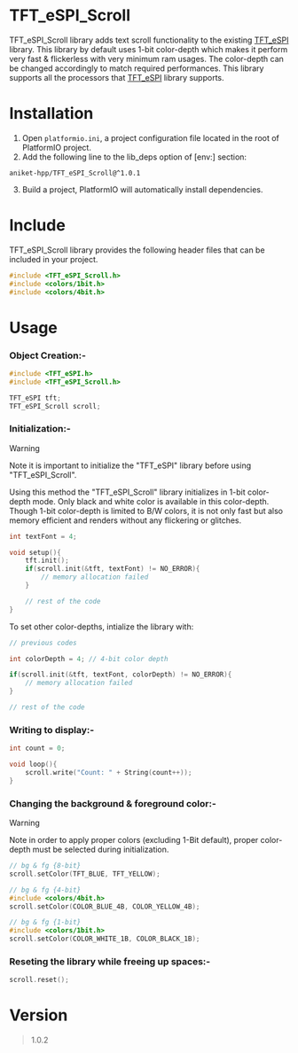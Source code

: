 # TFT_eSPI_Scroll
TFT_eSPI_Scroll library adds text scroll functionality to the existing [TFT_eSPI](https://github.com/Bodmer/TFT_eSPI/) library. This library by default uses 1-bit color-depth which makes it perform very fast & flickerless with very minimum ram usages. The color-depth can be changed accordingly to match required performances. This library supports all the processors that [TFT_eSPI](https://github.com/Bodmer/TFT_eSPI/) library supports.

# Installation

1. Open `platformio.ini`, a project configuration file located in the root of PlatformIO project.
2. Add the following line to the lib_deps option of [env:] section:
```
aniket-hpp/TFT_eSPI_Scroll@^1.0.1
```
3. Build a project, PlatformIO will automatically install dependencies.

# Include

TFT_eSPI_Scroll library provides the following header files that can be included in your project.

```cpp
#include <TFT_eSPI_Scroll.h>
#include <colors/1bit.h>
#include <colors/4bit.h>
```

# Usage

### Object Creation:-
```cpp
#include <TFT_eSPI.h>
#include <TFT_eSPI_Scroll.h>

TFT_eSPI tft;
TFT_eSPI_Scroll scroll;
```

### Initialization:-

>[!WARNING]
>Note it is important to initialize the "TFT_eSPI" library before using "TFT_eSPI_Scroll".

Using this method the "TFT_eSPI_Scroll" library initializes in 1-bit color-depth mode. Only black and white color is available in this color-depth. Though 1-bit color-depth is limited to B/W colors, it is not only fast but also memory efficient and renders without any flickering or glitches.

```cpp
int textFont = 4;

void setup(){
    tft.init();
    if(scroll.init(&tft, textFont) != NO_ERROR){
        // memory allocation failed
    }

    // rest of the code
}
```

To set other color-depths, intialize the library with: 
```cpp
// previous codes

int colorDepth = 4; // 4-bit color depth

if(scroll.init(&tft, textFont, colorDepth) != NO_ERROR){
    // memory allocation failed
}

// rest of the code
```


### Writing to display:-

```cpp
int count = 0;

void loop(){
    scroll.write("Count: " + String(count++));
}
```

### Changing the background & foreground color:-

>[!WARNING]
>Note in order to apply proper colors (excluding 1-Bit default), proper color-depth must be selected during initialization.

```cpp
// bg & fg {8-bit}
scroll.setColor(TFT_BLUE, TFT_YELLOW);

// bg & fg {4-bit}
#include <colors/4bit.h>
scroll.setColor(COLOR_BLUE_4B, COLOR_YELLOW_4B);

// bg & fg {1-bit}
#include <colors/1bit.h>
scroll.setColor(COLOR_WHITE_1B, COLOR_BLACK_1B);
```

### Reseting the library while freeing up spaces:-

```cpp
scroll.reset();
```

# Version
>1.0.2